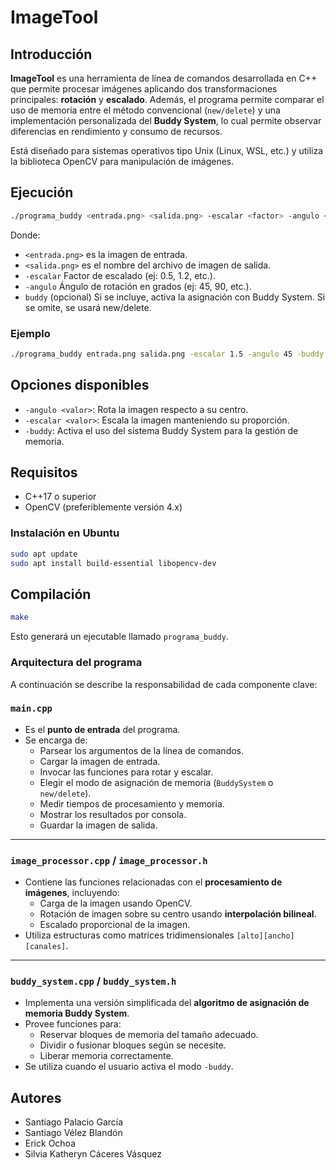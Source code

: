# ImageTool

## Introducción

**ImageTool** es una herramienta de línea de comandos desarrollada en C++ que permite procesar imágenes aplicando dos transformaciones principales: **rotación** y **escalado**. Además, el programa permite comparar el uso de memoria entre el método convencional (`new/delete`) y una implementación personalizada del **Buddy System**, lo cual permite observar diferencias en rendimiento y consumo de recursos.

Está diseñado para sistemas operativos tipo Unix (Linux, WSL, etc.) y utiliza la biblioteca OpenCV para manipulación de imágenes.

## Ejecución

```sh
./programa_buddy <entrada.png> <salida.png> -escalar <factor> -angulo <grados> [-buddy]
```

Donde:

- `<entrada.png>` es la imagen de entrada.
- `<salida.png>` es el nombre del archivo de imagen de salida.
- `-escalar` Factor de escalado (ej: 0.5, 1.2, etc.).
- `-angulo` Ángulo de rotación en grados (ej: 45, 90, etc.).
- `buddy` (opcional) Si se incluye, activa la asignación con Buddy System. Si se omite, se usará new/delete.
  
### Ejemplo

```sh
./programa_buddy entrada.png salida.png -escalar 1.5 -angulo 45 -buddy
```

## Opciones disponibles

- `-angulo <valor>`: Rota la imagen respecto a su centro.
- `-escalar <valor>`: Escala la imagen manteniendo su proporción.
- `-buddy`: Activa el uso del sistema Buddy System para la gestión de memoria.

## Requisitos

- C++17 o superior
- OpenCV (preferiblemente versión 4.x)

### Instalación en Ubuntu

```sh
sudo apt update
sudo apt install build-essential libopencv-dev
```

## Compilación

```sh
make
```

Esto generará un ejecutable llamado `programa_buddy`.


### Arquitectura del programa

A continuación se describe la responsabilidad de cada componente clave:

### `main.cpp`

- Es el **punto de entrada** del programa.
- Se encarga de:
  - Parsear los argumentos de la línea de comandos.
  - Cargar la imagen de entrada.
  - Invocar las funciones para rotar y escalar.
  - Elegir el modo de asignación de memoria (`BuddySystem` o `new/delete`).
  - Medir tiempos de procesamiento y memoria.
  - Mostrar los resultados por consola.
  - Guardar la imagen de salida.

---

### `image_processor.cpp` / `image_processor.h`

- Contiene las funciones relacionadas con el **procesamiento de imágenes**, incluyendo:
  - Carga de la imagen usando OpenCV.
  - Rotación de imagen sobre su centro usando **interpolación bilineal**.
  - Escalado proporcional de la imagen.
- Utiliza estructuras como matrices tridimensionales `[alto][ancho][canales]`.

---

### `buddy_system.cpp` / `buddy_system.h`

- Implementa una versión simplificada del **algoritmo de asignación de memoria Buddy System**.
- Provee funciones para:
  - Reservar bloques de memoria del tamaño adecuado.
  - Dividir o fusionar bloques según se necesite.
  - Liberar memoria correctamente.
- Se utiliza cuando el usuario activa el modo `-buddy`.


## Autores

- Santiago Palacio García
- Santiago Vélez Blandón
- Erick Ochoa
- Silvia Katheryn Cáceres Vásquez
